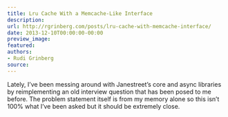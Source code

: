 ```yaml
---
title: Lru Cache With a Memcache-Like Interface
description:
url: http://rgrinberg.com/posts/lru-cache-with-memcache-interface/
date: 2013-12-10T00:00:00-00:00
preview_image:
featured:
authors:
- Rudi Grinberg
source:
---
```


<p>Lately, I&rsquo;ve been messing around with Janestreet&rsquo;s core and async
libraries by reimplementing an old interview question that has been
posed to me before. The problem statement itself is from my memory alone
so this isn&rsquo;t 100% what I&rsquo;ve been asked but it should be extremely
close.</p>

